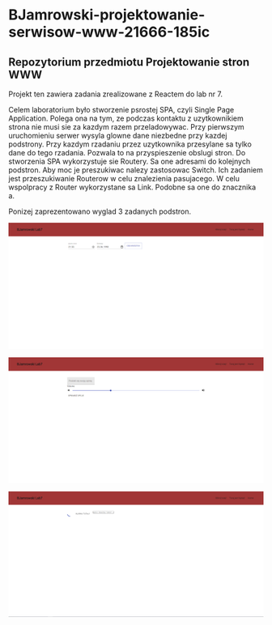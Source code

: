 # BJamrowski-projektowanie-serwisow-www-21666-185ic
## Repozytorium przedmiotu Projektowanie stron WWW

Projekt ten zawiera zadania zrealizowane z Reactem do lab nr 7.

Celem laboratorium było stworzenie psrostej SPA, czyli Single Page Application. Polega ona na tym,
ze podczas kontaktu z uzytkownikiem strona nie musi sie za kazdym razem przeladowywac. Przy pierwszym
uruchomieniu serwer wysyla glowne dane niezbedne przy kazdej podstrony. Przy kazdym rzadaniu przez uzytkownika
przesylane sa tylko dane do tego rzadania. Pozwala to na przyspieszenie obslugi stron.
Do stworzenia SPA wykorzystuje sie Routery. Sa one adresami do kolejnych podstron. Aby moc je preszukiwac nalezy
zastosowac Switch. Ich zadaniem jest przeszukiwanie Routerow w celu znalezienia pasujacego. W celu wspolpracy
z Router wykorzystane sa Link. Podobne sa one do znacznika a.

Ponizej zaprezentowano wyglad 3 zadanych podstron.

![Podstrona nr 1](./photos/id1.png)


![Podstrona nr 2](./photos/id2.png)


![Podstrona nr 3](./photos/id3.png)